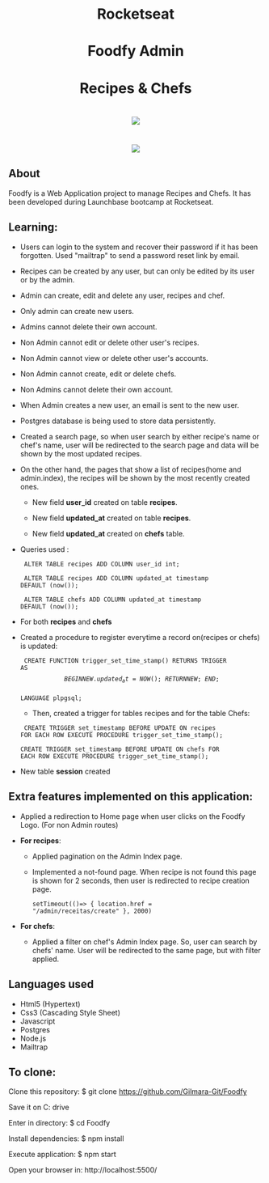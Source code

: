 
<h1 align="center">Rocketseat</h1>

<h1 align="center"><b>Foodfy Admin</b></h1>
<h1 align="center"><b>Recipes & Chefs</b></h1>

<h1 align="center">
    <img src="https://ik.imagekit.io/cnbmdh4b9w/ezgif.com-gif-maker__5__ratIA-q48.gif">
</h1>
<h1 align="center">
    <img src="https://ik.imagekit.io/cnbmdh4b9w/ezgif.com-gif-maker__6__BBc20Li-7s.gif">
</h1>

## About
Foodfy is a Web Application project to manage Recipes and Chefs. It has been developed during Launchbase bootcamp at Rocketseat.

## Learning:
- Users can login to the system and recover their password if it has been forgotten. Used "mailtrap" to send a password reset link by email.
- Recipes can be created by any user, but can only be edited by its user or by the admin.
- Admin can create, edit and delete any user, recipes and chef.
- Only admin can create new users.
- Admins cannot delete their own account. 
- Non Admin cannot edit or delete other user's recipes.
- Non Admin cannot view or delete other user's accounts.
- Non Admin cannot create, edit or delete chefs.
- Non Admins cannot delete their own account.
- When Admin creates a new user, an email is sent to the new user.
- Postgres database is being used to store data persistently.
- Created a search page, so when user search by either recipe's name or chef's name, user will be redirected to the search page and data will be shown by the most updated recipes. 
- On the other hand, the pages that show a list of recipes(home and admin.index), the recipes will be shown by the most recently created ones. 

    - New field **user_id** created on table **recipes**.

    - New field **updated_at** created on table **recipes**.  
    - New field **updated_at** created on **chefs** table. 
- Queries used : 

    <prep><code> 
    ALTER TABLE recipes ADD COLUMN user_id int;
    </code><prep>

    <prep><code>
    ALTER TABLE recipes ADD COLUMN updated_at timestamp DEFAULT (now());
    </code></prep> 
        
    <prep><code> 
    ALTER TABLE chefs ADD COLUMN updated_at timestamp DEFAULT (now());
    </code></prep> 

- For both **recipes** and **chefs** 
- Created a procedure to register everytime a record on(recipes or chefs) is updated:

    <prep><code> 
    CREATE FUNCTION  trigger_set_time_stamp()
    RETURNS TRIGGER AS
    $$
    BEGIN
    NEW.updated_at = NOW();
    RETURN NEW;
    END;
    $$ LANGUAGE plpgsql;
    </code></prep> 

    - Then, created a trigger for tables recipes and for the table Chefs: 
       
    <prep><code> CREATE TRIGGER set_timestamp
    BEFORE UPDATE ON recipes
    FOR EACH ROW
    EXECUTE PROCEDURE trigger_set_time_stamp();
    </code></prep>

    <prep><code>CREATE TRIGGER set_timestamp
    BEFORE UPDATE ON chefs
    FOR EACH ROW
    EXECUTE PROCEDURE trigger_set_time_stamp();
    </code></prep> 

 - New table **session** created

## Extra features implemented on this application:
- Applied a redirection to Home page when user clicks on the Foodfy Logo. (For non Admin routes)
- **For recipes**: 
    - Applied pagination on the Admin Index page.
     - Implemented a not-found page. When recipe is not found this page is shown for 2 seconds, then user is redirected to recipe creation page.
        
        <prep><code>setTimeout(()=> { location.href = "/admin/receitas/create" }, 2000)
        </code></prep>

- **For chefs**:
    - Applied a filter on chef's Admin Index page. So, user can search by chefs' name. User will be redirected to the same page, but with filter applied. 

## Languages used
- Html5 (Hypertext)
- Css3 (Cascading Style Sheet)
- Javascript
- Postgres
- Node.js
- Mailtrap


## To clone: 
Clone this repository: $ git clone https://github.com/Gilmara-Git/Foodfy

Save it on C: drive

Enter in directory: $ cd Foodfy

Install dependencies: $ npm install

Execute application: $ npm start

Open your browser in: http://localhost:5500/

